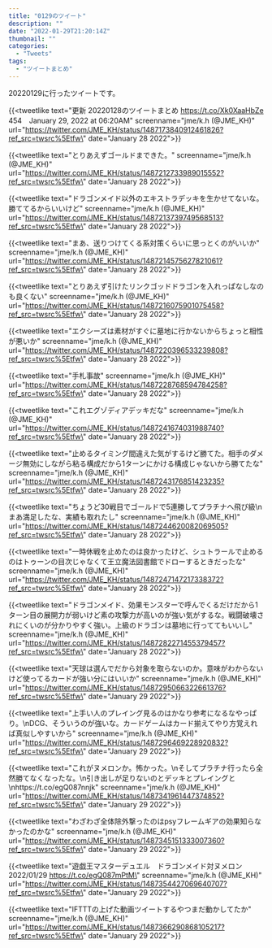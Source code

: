 ```yaml
---
title: "0129のツイート"
description: ""
date: "2022-01-29T21:20:14Z"
thumbnail: ""
categories:
  - "Tweets"
tags:
  - "ツイートまとめ"
---
```

20220129に行ったツイートです。
<!--more-->
{{<tweetlike text=\"更新 20220128のツイートまとめ https://t.co/Xk0XaaHbZe 454　January 29, 2022 at 06:20AM\" screenname=\"jme/k.h (@JME_KH)\" url=\"https://twitter.com/JME_KH/status/1487173840912461826?ref_src=twsrc%5Etfw\" date=\"January 28 2022\">}}

{{<tweetlike text=\"とりあえずゴールドまできた。\" screenname=\"jme/k.h (@JME_KH)\" url=\"https://twitter.com/JME_KH/status/1487212733989015552?ref_src=twsrc%5Etfw\" date=\"January 28 2022\">}}

{{<tweetlike text=\"ドラゴンメイド以外のエキストラデッキを生かせてないな。勝ててるからいいけど\" screenname=\"jme/k.h (@JME_KH)\" url=\"https://twitter.com/JME_KH/status/1487213739749568513?ref_src=twsrc%5Etfw\" date=\"January 28 2022\">}}

{{<tweetlike text=\"まあ、送りつけてくる系対策くらいに思っとくのがいいか\" screenname=\"jme/k.h (@JME_KH)\" url=\"https://twitter.com/JME_KH/status/1487214575627821061?ref_src=twsrc%5Etfw\" date=\"January 28 2022\">}}

{{<tweetlike text=\"とりあえず引けたリンクゴッドドラゴンを入れっぱなしなのも良くない\" screenname=\"jme/k.h (@JME_KH)\" url=\"https://twitter.com/JME_KH/status/1487216075901075458?ref_src=twsrc%5Etfw\" date=\"January 28 2022\">}}

{{<tweetlike text=\"エクシーズは素材がすぐに墓地に行かないからちょっと相性が悪いか\" screenname=\"jme/k.h (@JME_KH)\" url=\"https://twitter.com/JME_KH/status/1487220396533239808?ref_src=twsrc%5Etfw\" date=\"January 28 2022\">}}

{{<tweetlike text=\"手札事故\" screenname=\"jme/k.h (@JME_KH)\" url=\"https://twitter.com/JME_KH/status/1487228768594784258?ref_src=twsrc%5Etfw\" date=\"January 28 2022\">}}

{{<tweetlike text=\"これエグゾディアデッキだな\" screenname=\"jme/k.h (@JME_KH)\" url=\"https://twitter.com/JME_KH/status/1487241674031988740?ref_src=twsrc%5Etfw\" date=\"January 28 2022\">}}

{{<tweetlike text=\"止めるタイミング間違えた気がするけど勝てた。相手のダメージ無効にしながら粘る構成だから1ターンにかける構成じゃないから勝てたな\" screenname=\"jme/k.h (@JME_KH)\" url=\"https://twitter.com/JME_KH/status/1487243176851423235?ref_src=twsrc%5Etfw\" date=\"January 28 2022\">}}

{{<tweetlike text=\"ちょうど30戦目でゴールドで5連勝してプラチナへ飛び級\nまあ満足したな、実績も取れたし\" screenname=\"jme/k.h (@JME_KH)\" url=\"https://twitter.com/JME_KH/status/1487244620082069505?ref_src=twsrc%5Etfw\" date=\"January 28 2022\">}}

{{<tweetlike text=\"一時休戦を止めたのは良かったけど、シュトラールで止めるのはトゥーンの目次じゃなくて王立魔法図書館でドローするときだったな\" screenname=\"jme/k.h (@JME_KH)\" url=\"https://twitter.com/JME_KH/status/1487247147217338372?ref_src=twsrc%5Etfw\" date=\"January 28 2022\">}}

{{<tweetlike text=\"ドラゴンメイド、効果モンスターで呼んでくるだけだから1ターン目の展開力が弱いけど素の攻撃力が高いのが強い気がするな。戦闘破壊されにくいのが分かりやすく強い。上級のドラゴンは墓地に行っててもいいし\" screenname=\"jme/k.h (@JME_KH)\" url=\"https://twitter.com/JME_KH/status/1487282271455379457?ref_src=twsrc%5Etfw\" date=\"January 28 2022\">}}

{{<tweetlike text=\"天球は選んでだから対象を取らないのか。意味がわからないけど使ってるカードが強い分にはいいか\" screenname=\"jme/k.h (@JME_KH)\" url=\"https://twitter.com/JME_KH/status/1487295066322661376?ref_src=twsrc%5Etfw\" date=\"January 29 2022\">}}

{{<tweetlike text=\"上手い人のプレイング見るのはかなり参考になるなやっぱり。\nDCG、そういうのが強いな。カードゲームはカード揃えてやり方覚えれば真似しやすいから\" screenname=\"jme/k.h (@JME_KH)\" url=\"https://twitter.com/JME_KH/status/1487296469228920832?ref_src=twsrc%5Etfw\" date=\"January 29 2022\">}}

{{<tweetlike text=\"これがヌメロンか。怖かった。\nそしてプラチナ行ったら全然勝てなくなったな。\n引き出しが足りないのとデッキとプレイングと\nhttps://t.co/egQ087nnjk\" screenname=\"jme/k.h (@JME_KH)\" url=\"https://twitter.com/JME_KH/status/1487341961447374852?ref_src=twsrc%5Etfw\" date=\"January 29 2022\">}}

{{<tweetlike text=\"わざわざ全体除外撃ったのはpsyフレームギアの効果知らなかったのかな\" screenname=\"jme/k.h (@JME_KH)\" url=\"https://twitter.com/JME_KH/status/1487345151333007360?ref_src=twsrc%5Etfw\" date=\"January 29 2022\">}}

{{<tweetlike text=\"遊戯王マスターデュエル　ドラゴンメイド対ヌメロン 2022/01/29 https://t.co/egQ087mPtM\" screenname=\"jme/k.h (@JME_KH)\" url=\"https://twitter.com/JME_KH/status/1487354427069640707?ref_src=twsrc%5Etfw\" date=\"January 29 2022\">}}

{{<tweetlike text=\"IFTTTの上げた動画ツイートするやつまだ動かしてたか\" screenname=\"jme/k.h (@JME_KH)\" url=\"https://twitter.com/JME_KH/status/1487366290868105217?ref_src=twsrc%5Etfw\" date=\"January 29 2022\">}}

